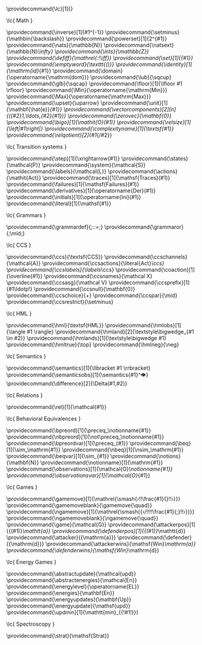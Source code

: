
\providecommand{\lc}[1]{}


\lc{ Math }

\providecommand{\inverse}[1]{#1^{-1}}
\providecommand{\setminus}{\mathbin{\backslash}}
\providecommand{\powerset}[1]{2^{#1}}
\providecommand{\nats}{\mathbb{N}}
\providecommand{\natsext}{\mathbb{N}_\infty}
\providecommand{\ints}{\mathbb{Z}}
\providecommand{\defiff}{\mathrel{:\!\iff}}
\providecommand{\set}[1]{\{#1\}}
\providecommand{\emptyword}{\texttt{()}}
\providecommand{\identity}[1]{\mathrm{id}_{#1}}
\providecommand{\domain}{\operatorname{\mathrm{dom}}}
\providecommand{\lub}{\sqcup}
\providecommand{\glb}{\sqcap}
\providecommand{\floor}[1]{\lfloor #1 \rfloor}
\providecommand{\Min}{\operatorname{\mathrm{Min}}}
\providecommand{\Max}{\operatorname{\mathrm{Max}}}
\providecommand{\upset}{\uparrow}
\providecommand{\unit}[1]{\mathbf{\hat{e}}_{#1}}
\providecommand{\vectorcomponents}[2][n]{({#2}_1,\ldots,{#2}_{#1})}
\providecommand{\zerovec}{\mathbf{0}}
\providecommand{\bigo}[1]{\mathit{O}(#1)}
\providecommand{\relsize}[1]{\left|#1\right|}
\providecommand{\complexityname}[1]{\textsf{#1}}
\providecommand{\relqotient}[2]{#1_{/#2}}

\lc{ Transition systems }

\providecommand{\step}[1]{\xrightarrow{#1}}
\providecommand{\states}{\mathcal{P}}
\providecommand{\system}{\mathcal{S}}
\providecommand{\labels}{\mathcal{L}}
\providecommand{\actions}{\mathit{Act}}
\providecommand{\traces}[1]{\mathsf{Traces}(#1)}
\providecommand{\failures}[1]{\mathsf{Failures}(#1)}
\providecommand{\derivatives}[1]{\operatorname{Der}(#1)}
\providecommand{\initials}[1]{\operatorname{Ini}(#1)}
\providecommand{\literal}[1]{\mathsf{#1}}

\lc{ Grammars }

\providecommand{\grammardef}{\;::=\;}
\providecommand{\grammaror}{\;\mid\;}

\lc{ CCS }

\providecommand{\ccs}{\textsf{CCS}}
\providecommand{\ccschannels}{\mathcal{A}}
\providecommand{\ccsactions}{\literal{Act}_\ccs}
\providecommand{\ccslabels}{\labels_\ccs}
\providecommand{\coaction}[1]{\overline{#1}}
\providecommand{\ccsnames}{\mathcal X}
\providecommand{\ccsasg}{\mathcal V}
\providecommand{\ccsprefix}[1]{#1\ldotp\!}
\providecommand{\ccsnull}{\mathbf{0}}
\providecommand{\ccschoice}{+}
\providecommand{\ccspar}{\mid}
\providecommand{\ccsrestrict}{\setminus}

\lc{ HML }

\providecommand{\hml}{\textsf{HML}}
\providecommand{\hmlobs}[1]{\langle #1 \rangle}
\providecommand{\hmland}[2]{\textstyle\bigwedge_{#1 \in #2}}
\providecommand{\hmlands}[1]{\textstyle\bigwedge #1}
\providecommand{\hmltrue}{\top}
\providecommand{\hmlneg}{\neg}

\lc{ Semantics }

\providecommand{\semantics}[1]{\llbracket #1 \rrbracket}
\providecommand{\semanticsobs}[1]{\semantics{#1}^👁}
\providecommand{\difference}[2]{\Delta(#1,#2)}

\lc{ Relations }

\providecommand{\rel}[1]{\mathcal{#1}}

\lc{ Behavioral Equivalences }

\providecommand{\bpreord}[1]{\preceq_\notionname{#1}}
\providecommand{\nbpreord}[1]{\not\preceq_\notionname{#1}}
\providecommand{\bpreordvar}[1]{\preceq_{#1}}
\providecommand{\beq}[1]{\sim_\mathrm{#1}}
\providecommand{\nbeq}[1]{\nsim_\mathrm{#1}}
\providecommand{\beqvar}[1]{\sim_{#1}}
\providecommand{\notions}{\mathbf{N}}
\providecommand{\notionname}[1]{\mathrm{#1}}
\providecommand{\observations}[1]{\mathcal{O}_\notionname{#1}}
\providecommand{\observationsvar}[1]{\mathcal{O}_{#1}}

\lc{ Games }

\providecommand{\gamemove}[1]{\mathrel{\smash{›\!\!\frac{#1}{}\!\!›}}}
\providecommand{\gamemoveblank}{\gamemove{\quad}}
\providecommand{\ngamemove}[1]{\mathrel{\smash{{›/\!\!\!\!\frac{#1}{\;}\!\!›}}}}
\providecommand{\ngamemoveblank}{\ngamemove{\quad}}
\providecommand{\game}{\mathcal{G}}
\providecommand{\attackerpos}[1]{{(#1)}_\mathtt{a}}
\providecommand{\defenderpos}[1]{{(#1)}_\mathtt{d}}
\providecommand{\attacker}{{\mathrm{a}}}
\providecommand{\defender}{{\mathrm{d}}}
\providecommand{\attackerwins}{\mathsf{Win}_\mathrm{a}}
\providecommand{\defenderwins}{\mathsf{Win}_\mathrm{d}}

\lc{ Energy Games }

\providecommand{\abstractupdate}{\mathcal{upd}}
\providecommand{\abstractenergies}{\mathcal{En}}
\providecommand{\energylevel}{\operatorname{EL}}
\providecommand{\energies}{\mathbf{En}}
\providecommand{\energyupdates}{\mathbf{Up}}
\providecommand{\energyupdate}{\mathsf{upd}}
\providecommand{\updmin}[1]{\mathtt{min}_{\{\!#1\!\}}}

\lc{ Spectroscopy }

\providecommand{\strat}{\mathsf{Strat}}
